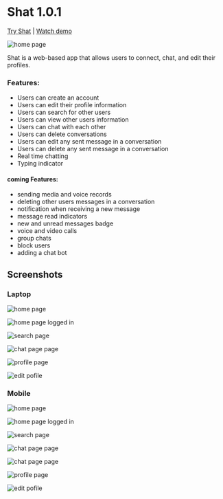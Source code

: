 # Shat 1.0.1

[Try Shat](https://shat.netlify.app/) | [Watch demo](https://drive.google.com/file/d/1koQDwlB4SsuY25M5MPPvi76-0GQTntI4/view)

![home page](./src/Assets/shat-logo.png)

Shat is a web-based app that allows users to connect, chat, and edit their profiles.

### Features:
- Users can create an account
- Users can edit their profile information 
- Users can search for other users 
- Users can view other users information
- Users can chat with each other
- Users can delete conversations
- Users can edit any sent message in a conversation 
- Users can delete any sent message in a conversation
- Real time chatting
- Typing indicator

#### coming Features:
- sending media and voice records
- deleting other users messages in a conversation 
- notification when receiving a new message
- message read indicators
- new and unread messages badge
- voice and video calls
- group chats
- block users
- adding a chat bot 

## Screenshots

### Laptop

![home page](./src/Assets/homepage.png)

![home page logged in](./src/Assets/home%20page%202.png)

![search page](./src/Assets/search%20page.png)

![chat page page](./src/Assets/chat%20page.png)

![profile page](./src/Assets/profile%20page.png)

![edit pofile](./src/Assets/edit%20profile.png)

### Mobile

![home page](./src/Assets/Mhome.jpg)

![home page logged in](./src/Assets/Mhome2.jpg)

![search page](./src/Assets/Mseaerch.jpg)

![chat page page](./src/Assets/Mchat1.jpg)

![chat page page](./src/Assets/Mchat2.jpg)

![profile page](./src/Assets/Mprofile.jpg)

![edit pofile](./src/Assets/Mprofiledit.jpg)
